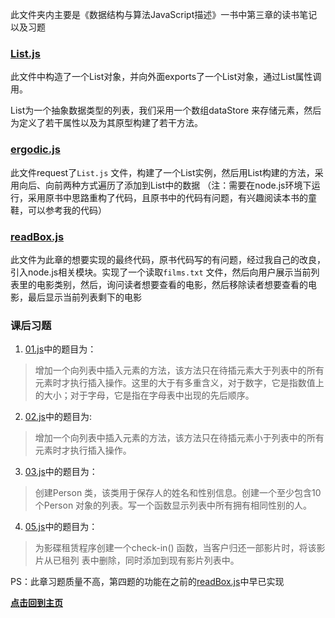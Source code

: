 此文件夹内主要是《数据结构与算法JavaScript描述》一书中第三章的读书笔记以及习题

### [List.js](./List.js "点击前往")

此文件中构造了一个List对象，并向外面exports了一个List对象，通过List属性调用。

List为一个抽象数据类型的列表，我们采用一个数组dataStore 来存储元素，然后为定义了若干属性以及为其原型构建了若干方法。

### [ergodic.js](./ergodic.js "点击前往")

此文件request了`List.js` 文件，构建了一个List实例，然后用List构建的方法，采用向后、向前两种方式遍历了添加到List中的数据
（注：需要在node.js环境下运行，采用原书中思路重构了代码，且原书中的代码有问题，有兴趣阅读本书的童鞋，可以参考我的代码）

### [readBox.js](./readBox.js "点击前往")

此文件为此章的想要实现的最终代码，原书代码写的有问题，经过我自己的改良，引入node.js相关模块。实现了一个读取`films.txt` 文件，然后向用户展示当前列表里的电影类别，然后，询问读者想要查看的电影，然后移除读者想要查看的电影，最后显示当前列表剩下的电影

### 课后习题

1. [01.js](./01.js "点击查看代码")中的题目为：
>增加一个向列表中插入元素的方法，该方法只在待插元素大于列表中的所有元素时才执行插入操作。这里的大于有多重含义，对于数字，它是指数值上的大小；对于字母，它是指在字母表中出现的先后顺序。

2. [02.js](./02.js "点击查看代码")中的题目为:
>增加一个向列表中插入元素的方法，该方法只在待插元素小于列表中的所有元素时才执行插入操作。

3. [03.js](./03.js "点击查看代码")中的题目为：
>创建Person 类，该类用于保存人的姓名和性别信息。创建一个至少包含10 个Person 对象的列表。写一个函数显示列表中所有拥有相同性别的人。

4. [05.js](./05.js "点击查看代码")中的题目为：
>为影碟租赁程序创建一个check-in() 函数，当客户归还一部影片时，将该影片从已租列
表中删除，同时添加到现有影片列表中。

PS：此章习题质量不高，第四题的功能在之前的[readBox.js](./readBox.js "点击前往")中早已实现

**[点击回到主页](../../../ "点击前往")**